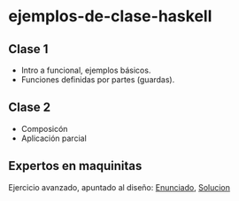 # ejemplos-de-clase-haskell

## Clase 1
- Intro a funcional, ejemplos básicos.
- Funciones definidas por partes (guardas).

## Clase 2
- Composicón
- Aplicación parcial

## Expertos en maquinitas

Ejercicio avanzado, apuntado al diseño: [Enunciado](https://drive.google.com/open?id=1y4SR2N6vIMKcXkZflbT_O_3qXBTol0SPLbz0cTQLxIk), [Solucion](https://github.com/pdep-mit/pdep-mit-resueltos/blob/master/Expertos_en_maquinitas-clase_dise%C3%B1osa.hs)
